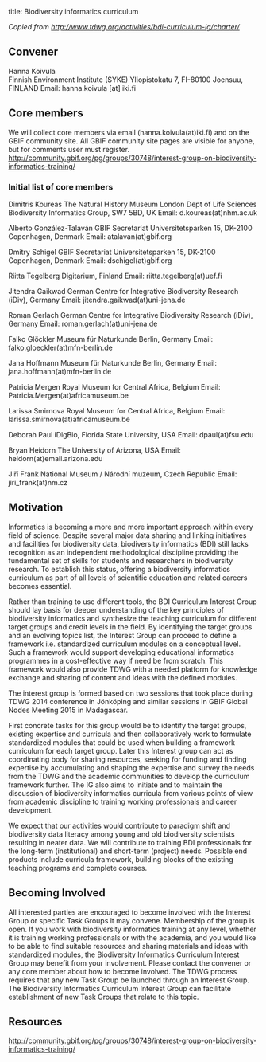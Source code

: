title: Biodiversity informatics curriculum

_Copied from <http://www.tdwg.org/activities/bdi-curriculum-ig/charter/>_

## Convener

Hanna Koivula   
Finnish Environment Institute (SYKE)
Yliopistokatu 7, FI-80100 Joensuu, FINLAND
Email: hanna.koivula [at] iki.fi

## Core members

We will collect core members via email (hanna.koivula(at)iki.fi) and on the GBIF community site. All GBIF community site pages are visible for anyone, but for comments user must register.  <http://community.gbif.org/pg/groups/30748/interest-group-on-biodiversity-informatics-training/>

### Initial list of core members

Dimitris Koureas 
The Natural History Museum London Dept of Life Sciences 
Biodiversity Informatics Group, SW7 5BD, UK 
Email: d.koureas(at)nhm.ac.uk

Alberto González-Talaván 
GBIF Secretariat 
Universitetsparken 15, DK-2100 Copenhagen, Denmark 
Email: atalavan(at)gbif.org 

Dmitry Schigel 
GBIF Secretariat Universitetsparken 15, DK-2100 Copenhagen, Denmark 
Email: dschigel(at)gbif.org

Riitta Tegelberg 
Digitarium, Finland 
Email: riitta.tegelberg(at)uef.fi 

Jitendra Gaikwad 
German Centre for Integrative Biodiversity Research (iDiv), Germany 
Email: jitendra.gaikwad(at)uni-jena.de

Roman Gerlach
German Centre for Integrative Biodiversity Research (iDiv), Germany 
Email: roman.gerlach(at)uni-jena.de 

Falko Glöckler 
Museum für Naturkunde Berlin, Germany 
Email: falko.gloeckler(at)mfn-berlin.de

Jana Hoffmann 
Museum für Naturkunde Berlin, Germany 
Email: jana.hoffmann(at)mfn-berlin.de 

Patricia Mergen 
Royal Museum for Central Africa, Belgium 
Email: Patricia.Mergen(at)africamuseum.be

Larissa Smirnova 
Royal Museum for Central Africa, Belgium 
Email: larissa.smirnova(at)africamuseum.be 

Deborah Paul 
iDigBio, Florida State University, USA 
Email: dpaul(at)fsu.edu

Bryan Heidorn 
The University of Arizona, USA 
Email: heidorn(at)email.arizona.edu 

Jiří Frank 
National Museum / Národní muzeum, Czech Republic 
Email: jiri_frank(at)nm.cz

## Motivation

Informatics is becoming a more and more important approach within every field of science. Despite several major data sharing and linking initiatives and facilities for biodiversity data, biodiversity informatics (BDI) still lacks recognition as an independent methodological discipline providing the fundamental set of skills for students and researchers in biodiversity research. To establish this status, offering a biodiversity informatics curriculum as part of all levels of scientific education and related careers becomes essential.

Rather than training to use different tools, the BDI Curriculum Interest Group should lay basis for deeper understanding of the key principles of biodiversity informatics and synthesize the teaching curriculum for different target groups and credit levels in the field. By identifying the target groups and an evolving topics list, the Interest Group can proceed to define a framework i.e. standardized curriculum modules on a conceptual level. Such a framework would support developing educational informatics programmes in a cost-effective way if need be from scratch. This framework would also provide TDWG with a needed platform for knowledge exchange and sharing of content and ideas with the defined modules.

The interest group is formed based on two sessions that took place during TDWG 2014 conference in Jönköping and similar sessions in GBIF Global Nodes Meeting 2015 in Madagascar. 

First concrete tasks for this group would be to identify the target groups, existing expertise and curricula and then collaboratively work to formulate standardized modules that could be used when building a framework curriculum for each target group. Later this Interest group can act as coordinating body for sharing resources, seeking for funding and finding expertise by accumulating and shaping the expertise and survey the needs from the TDWG and the academic communities to develop the curriculum framework further. The IG also aims to initiate and to maintain the discussion of biodiversity informatics curricula from various points of view from academic discipline to training working professionals and career development.

We expect that our activities would contribute to paradigm shift and biodiversity data literacy among young and old biodiversity scientists resulting in neater data. We will contribute to training BDI professionals for the long-term (institutional) and short-term (project) needs. Possible end products include curricula framework, building blocks of the existing teaching programs and complete courses.  

## Becoming Involved

All interested parties are encouraged to become involved with the Interest Group or specific Task Groups it may convene. Membership of the group is open. If you work with biodiversity informatics training at any level, whether it is training working professionals or with the academia, and you would like to be able to find suitable resources and sharing materials and ideas with standardized modules, the Biodiversity Informatics Curriculum Interest Group may benefit from your involvement. Please contact the convener or any core member about how to become involved. The TDWG process requires that any new Task Group be launched through an Interest Group. The Biodiversity Informatics Curriculum Interest Group can facilitate establishment of new Task Groups that relate to this topic. 

## Resources

<http://community.gbif.org/pg/groups/30748/interest-group-on-biodiversity-informatics-training/>
